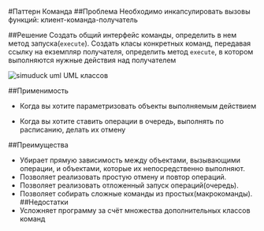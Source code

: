 #Паттерн Команда
##Проблема
Необходимо инкапсулировать вызовы функций: клиент-команда-получатель

##Решение
Создать общий интерфейс команды, определить в нем метод запуска(`execute`).
Создать класы конкретных команд, передавая ссылку на екземпляр получателя, 
определить метод `execute`, в котором выполняются нужные действия над получателем

![simuduck uml](../assets/img/commandUML.png)
UML классов

##Применимость
 - Когда вы хотите параметризовать объекты выполняемым действием
 
 - Когда вы хотите ставить операции в очередь, выполнять по расписанию, делать их отмену 
 
 ##Преимущества
 - Убирает прямую зависимость между объектами, вызывающими операции, и объектами, которые их непосредственно выполняют.
 - Позволяет реализовать простую отмену и повтор операций.
 - Позволяет реализовать отложенный запуск операций(очередь).
 - Позволяет собирать сложные команды из простых(макрокоманды).
##Недостатки
 - Усложняет программу за счёт множества дополнительных классов команд
